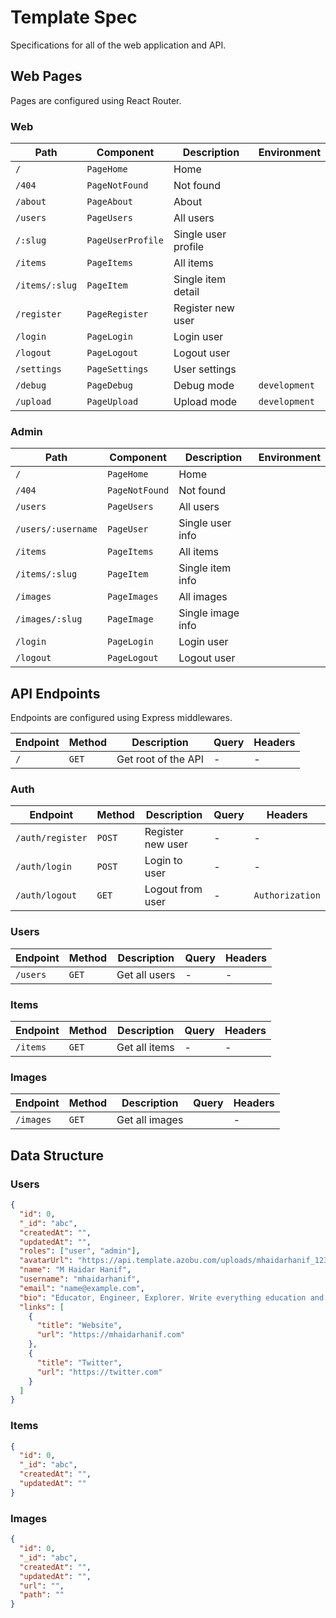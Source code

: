 # Template Spec

Specifications for all of the web application and API.

## Web Pages

Pages are configured using React Router.

### Web

| Path           | Component         | Description         | Environment   |
| -------------- | ----------------- | ------------------- | ------------- |
| `/`            | `PageHome`        | Home                |               |
| `/404`         | `PageNotFound`    | Not found           |               |
| `/about`       | `PageAbout`       | About               |               |
| `/users`       | `PageUsers`       | All users           |               |
| `/:slug`       | `PageUserProfile` | Single user profile |               |
| `/items`       | `PageItems`       | All items           |               |
| `/items/:slug` | `PageItem`        | Single item detail  |               |
| `/register`    | `PageRegister`    | Register new user   |               |
| `/login`       | `PageLogin`       | Login user          |               |
| `/logout`      | `PageLogout`      | Logout user         |               |
| `/settings`    | `PageSettings`    | User settings       |               |
| `/debug`       | `PageDebug`       | Debug mode          | `development` |
| `/upload`      | `PageUpload`      | Upload mode         | `development` |

### Admin

| Path               | Component      | Description       | Environment |
| ------------------ | -------------- | ----------------- | ----------- |
| `/`                | `PageHome`     | Home              |             |
| `/404`             | `PageNotFound` | Not found         |             |
| `/users`           | `PageUsers`    | All users         |             |
| `/users/:username` | `PageUser`     | Single user info  |             |
| `/items`           | `PageItems`    | All items         |             |
| `/items/:slug`     | `PageItem`     | Single item info  |             |
| `/images`          | `PageImages`   | All images        |             |
| `/images/:slug`    | `PageImage`    | Single image info |             |
| `/login`           | `PageLogin`    | Login user        |             |
| `/logout`          | `PageLogout`   | Logout user       |             |

## API Endpoints

Endpoints are configured using Express middlewares.

| Endpoint | Method | Description         | Query | Headers |
| -------- | ------ | ------------------- | ----- | ------- |
| `/`      | `GET`  | Get root of the API | -     | -       |

### Auth

| Endpoint         | Method | Description       | Query | Headers         |
| ---------------- | ------ | ----------------- | ----- | --------------- |
| `/auth/register` | `POST` | Register new user | -     | -               |
| `/auth/login`    | `POST` | Login to user     | -     | -               |
| `/auth/logout`   | `GET`  | Logout from user  | -     | `Authorization` |

### Users

| Endpoint | Method | Description   | Query | Headers |
| -------- | ------ | ------------- | ----- | ------- |
| `/users` | `GET`  | Get all users | -     | -       |

### Items

| Endpoint | Method | Description   | Query | Headers |
| -------- | ------ | ------------- | ----- | ------- |
| `/items` | `GET`  | Get all items | -     | -       |

### Images

| Endpoint  | Method | Description    | Query | Headers |
| --------- | ------ | -------------- | ----- | ------- |
| `/images` | `GET`  | Get all images |       | -       |

## Data Structure

### Users

```json
{
  "id": 0,
  "_id": "abc",
  "createdAt": "",
  "updatedAt": "",
  "roles": ["user", "admin"],
  "avatarUrl": "https://api.template.azobu.com/uploads/mhaidarhanif_123.jpg",
  "name": "M Haidar Hanif",
  "username": "mhaidarhanif",
  "email": "name@example.com",
  "bio": "Educator, Engineer, Explorer. Write everything education and tech.",,
  "links": [
    {
      "title": "Website",
      "url": "https://mhaidarhanif.com"
    },
    {
      "title": "Twitter",
      "url": "https://twitter.com"
    }
  ]
}
```

### Items

```json
{
  "id": 0,
  "_id": "abc",
  "createdAt": "",
  "updatedAt": ""
}
```

### Images

```json
{
  "id": 0,
  "_id": "abc",
  "createdAt": "",
  "updatedAt": "",
  "url": "",
  "path": ""
}
```
